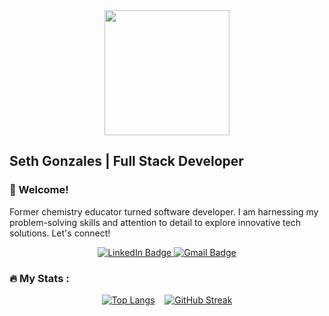 <div align="center">
  <img src="https://media.giphy.com/media/f3Ft7V5eBKX55XDJXC/giphy.gif" width="200"/>
</div>

## Seth Gonzales | Full Stack Developer

### :wave: Welcome!
Former chemistry educator turned software developer. I am harnessing my problem-solving skills and attention to detail to explore innovative tech solutions. Let's connect!

<div align="center" >
  <a href="https://www.linkedin.com/in/seth-gonzales">
    <img src="https://img.shields.io/badge/LinkedIn-blue?style=for-the-badge&logo=linkedin&logoColor=white" alt="LinkedIn Badge"/>
  </a>  

  <a href="mailto:sethgonzales157@gmail.com?subject=Hello%20Seth!%20">
    <img src="https://img.shields.io/badge/Gmail-red?style=for-the-badge&logo=gmail&logoColor=white" alt="Gmail Badge"/>
  </a>
</div>

### :fire: My Stats :
  
<div align="center">
  
[![Top Langs](https://github-readme-stats.vercel.app/api/top-langs/?username=sethgonzales&layout=compact&theme=neon)](https://github.com/anuraghazra/github-readme-stats) &nbsp;&nbsp;&nbsp;[![GitHub Streak](http://github-readme-streak-stats.herokuapp.com?user=sethgonzales&theme=neon-dark&mode=weekly)](https://git.io/streak-stats)




  
</div><br />

<!---
sethgonzales/sethgonzales is a ✨ special ✨ repository because its `README.md` (this file) appears on your GitHub profile.
You can click the Preview link to take a look at your changes.
--->

